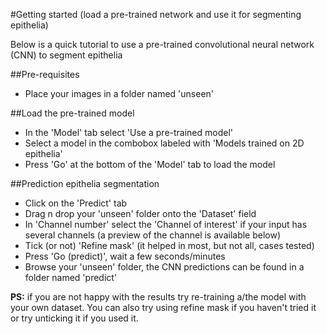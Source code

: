 #Getting started (load a pre-trained network and use it for segmenting epithelia) 

Below is a quick tutorial to use a pre-trained convolutional neural network (CNN) to segment epithelia

##Pre-requisites
- Place your images in a folder named 'unseen'  

##Load the pre-trained model
- In the 'Model' tab select 'Use a pre-trained model'
- Select a model in the combobox labeled with 'Models trained on 2D epithelia'
- Press 'Go' at the bottom of the 'Model' tab to load the model

##Prediction epithelia segmentation
- Click on the 'Predict' tab
- Drag n drop your 'unseen' folder onto the 'Dataset' field
- In 'Channel number' select the 'Channel of interest' if your input has several channels (a preview of the channel is available below)
- Tick (or not) 'Refine mask' (it helped in most, but not all, cases tested)
- Press 'Go (predict)', wait a few seconds/minutes
- Browse your 'unseen' folder, the CNN predictions can be found in a folder named 'predict'


__PS:__ if you are not happy with the results try re-training a/the model with your own dataset. You can also try using refine mask if you haven't tried it or try unticking it if you used it.